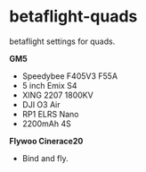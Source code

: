 # betaflight-quads
betaflight settings for quads.

**GM5**
- Speedybee F405V3 F55A
- 5 inch Emix S4
- XING 2207 1800KV
- DJI O3 Air
- RP1 ELRS Nano
- 2200mAh 4S

**Flywoo Cinerace20**
- Bind and fly.